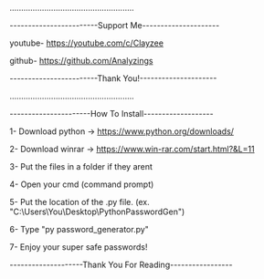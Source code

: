 ......................................................

------------------------Support Me---------------------

youtube- https://youtube.com/c/Clayzee

github- https://github.com/Analyzings

------------------------Thank You!---------------------

......................................................

----------------------How To Install-------------------

1- Download python -> https://www.python.org/downloads/

2- Download winrar -> https://www.win-rar.com/start.html?&L=11

3- Put the files in a folder if they arent

4- Open your cmd (command prompt) 

5- Put the location of the .py file. (ex. "C:\Users\You\Desktop\PythonPasswordGen")

6- Type "py password_generator.py" 

7- Enjoy your super safe passwords!

--------------------Thank You For Reading-----------------
